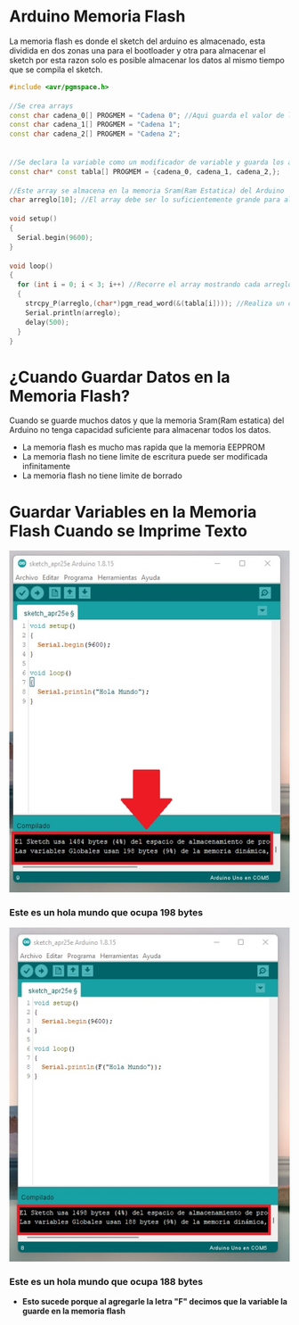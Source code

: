 # Arduino Memoria Flash
La memoria flash es donde el sketch del arduino es almacenado, esta dividida en dos zonas una para el bootloader y otra para almacenar el sketch por esta razon solo es posible almacenar los datos al mismo tiempo que se compila el sketch.

```c++
#include <avr/pgmspace.h>

//Se crea arrays
const char cadena_0[] PROGMEM = "Cadena 0"; //Aqui guarda el valor de la variable
const char cadena_1[] PROGMEM = "Cadena 1";
const char cadena_2[] PROGMEM = "Cadena 2";


//Se declara la variable como un modificador de variable y guarda los array en la memoria flash
const char* const tabla[] PROGMEM = {cadena_0, cadena_1, cadena_2,};

//Este array se almacena en la memoria Sram(Ram Estatica) del Arduino
char arreglo[10]; //El array debe ser lo suficientemente grande para almacenar la cadena

void setup()
{
  Serial.begin(9600);
}

void loop()
{
  for (int i = 0; i < 3; i++) //Recorre el array mostrando cada arreglo
  {
    strcpy_P(arreglo,(char*)pgm_read_word(&(tabla[i]))); //Realiza un copia de la variable almacenada en la memoria flash en la variable arreglo
    Serial.println(arreglo);
    delay(500);
  }
}
```
# ¿Cuando Guardar Datos en la Memoria Flash?
Cuando se guarde muchos datos y que la memoria Sram(Ram estatica) del Arduino no tenga capacidad suficiente para almacenar todos los datos.

* La memoria flash es mucho mas rapida que la memoria EEPPROM
* La memoria flash no tiene limite de escritura puede ser modificada infinitamente
* La memoria flash no tiene limite de borrado

# Guardar Variables en la Memoria Flash Cuando se Imprime Texto 
<p align="center">
  <img  src="https://github.com/IDiegoUlises/Arduino-Memoria-Flash/blob/main/Images/Hola-Mundo.jpg">
</p>

### Este es un hola mundo que ocupa 198 bytes

<p align="center">
  <img  src="https://github.com/IDiegoUlises/Arduino-Memoria-Flash/blob/main/Images/Hola-Mundo-Con-F.jpg">
</p>

### Este es un hola mundo que ocupa 188 bytes
* **Esto sucede porque al agregarle la letra "F" decimos que la variable la guarde en la memoria flash**

